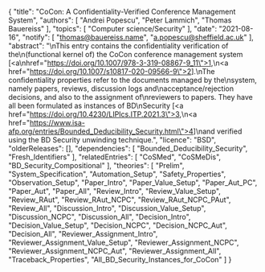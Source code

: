 {
    "title": "CoCon: A Confidentiality-Verified Conference Management System",
    "authors": [
        "Andrei Popescu",
        "Peter Lammich",
        "Thomas Bauereiss"
    ],
    "topics": [
        "Computer science/Security"
    ],
    "date": "2021-08-16",
    "notify": [
        "thomas@bauereiss.name",
        "a.popescu@sheffield.ac.uk"
    ],
    "abstract": "\nThis entry contains the confidentiality verification of the\n(functional kernel of) the CoCon conference management system [<a\nhref=\"https://doi.org/10.1007/978-3-319-08867-9_11\">1</a>,\n<a href=\"https://doi.org/10.1007/s10817-020-09566-9\">2</a>].\nThe confidentiality properties refer to the documents managed by the\nsystem, namely papers, reviews, discussion logs and\nacceptance/rejection decisions, and also to the assignment of\nreviewers to papers. They have all been formulated as instances of BD\nSecurity [<a href=\"https://doi.org/10.4230/LIPIcs.ITP.2021.3\">3</a>,\n<a href=\"https://www.isa-afp.org/entries/Bounded_Deducibility_Security.html\">4</a>]\nand verified using the BD Security unwinding technique.",
    "licence": "BSD",
    "olderReleases": [],
    "dependencies": [
        "Bounded_Deducibility_Security",
        "Fresh_Identifiers"
    ],
    "relatedEntries": [
        "CoSMed",
        "CoSMeDis",
        "BD_Security_Compositional"
    ],
    "theories": [
        "Prelim",
        "System_Specification",
        "Automation_Setup",
        "Safety_Properties",
        "Observation_Setup",
        "Paper_Intro",
        "Paper_Value_Setup",
        "Paper_Aut_PC",
        "Paper_Aut",
        "Paper_All",
        "Review_Intro",
        "Review_Value_Setup",
        "Review_RAut",
        "Review_RAut_NCPC",
        "Review_RAut_NCPC_PAut",
        "Review_All",
        "Discussion_Intro",
        "Discussion_Value_Setup",
        "Discussion_NCPC",
        "Discussion_All",
        "Decision_Intro",
        "Decision_Value_Setup",
        "Decision_NCPC",
        "Decision_NCPC_Aut",
        "Decision_All",
        "Reviewer_Assignment_Intro",
        "Reviewer_Assignment_Value_Setup",
        "Reviewer_Assignment_NCPC",
        "Reviewer_Assignment_NCPC_Aut",
        "Reviewer_Assignment_All",
        "Traceback_Properties",
        "All_BD_Security_Instances_for_CoCon"
    ]
}